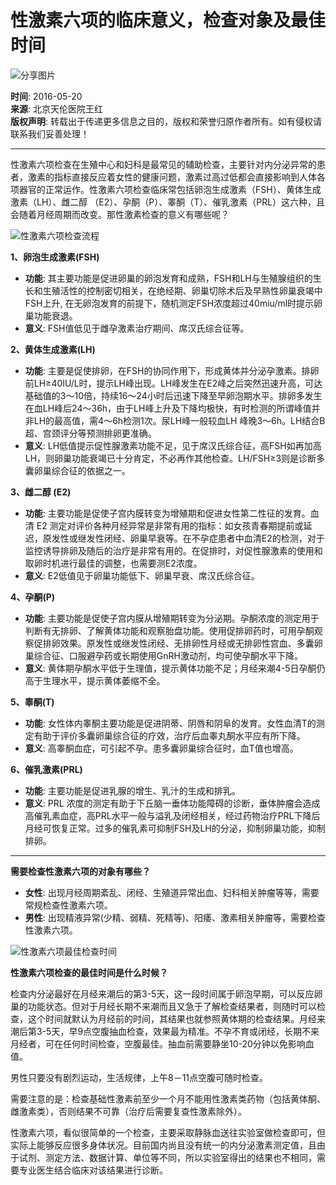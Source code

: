 # 性激素六项的临床意义，检查对象及最佳时间

![分享图片](https://yourdomain.com/static/img/shareimg.png)

**时间**: 2016-05-20  
**来源**: 北京天伦医院王红  
**版权声明**: 转载出于传递更多信息之目的，版权和荣誉归原作者所有。如有侵权请联系我们妥善处理！  

---

性激素六项检查在生殖中心和妇科是最常见的辅助检查，主要针对内分泌异常的患者，激素的指标直接反应着女性的健康问题，激素过高过低都会直接影响到人体各项器官的正常运作。性激素六项检查临床常包括卵泡生成激素（FSH）、黄体生成激素（LH）、雌二醇 （E2）、孕酮（P）、睾酮（T）、催乳激素（PRL）这六种，且会随着月经周期而改变。那性激素检查的意义有哪些呢？

![性激素六项检查流程](https://yourdomain.com/images/20160520140050_037bd.png)

**1、卵泡生成激素(FSH)**

- **功能**: 其主要功能是促进卵巢的卵泡发育和成熟，FSH和LH与生殖腺组织的生长和生殖活性的控制密切相关，在绝经期、卵巢切除术后及早熟性卵巢衰竭中FSH上升, 在无卵泡发育的前提下，随机测定FSH浓度超过40miu/ml时提示卵巢功能衰退。
- **意义**: FSH值低见于雌孕激素治疗期间、席汉氏综合征等。

**2、黄体生成激素(LH)**

- **功能**: 主要是促使排卵，在FSH的协同作用下，形成黄体并分泌孕激素。排卵前LH≥40IU/L时，提示LH峰出现。LH峰发生在E2峰之后突然迅速升高，可达基础值的3～10倍，持续16～24小时后迅速下降至早卵泡期水平。排卵多发生在血LH峰后24～36h，由于LH峰上升及下降均极快，有时检测的所谓峰值并非LH的最高值，需4～6h检测1次。尿LH峰一般较血LH 峰晚3～6h。LH结合B超、宫颈评分等预测排卵更准确。
- **意义**: LH低值提示促性腺激素功能不足，见于席汉氏综合征，高FSH如再加高LH，则卵巢功能衰竭已十分肯定，不必再作其他检查。LH/FSH≥3则是诊断多囊卵巢综合征的依据之一。

**3、雌二醇 (E2)**

- **功能**: 主要功能是促使子宫内膜转变为增殖期和促进女性第二性征的发育。血清 E2 测定对评价各种月经异常是非常有用的指标：如女孩青春期提前或延迟，原发性或继发性闭经、卵巢早衰等。在不孕症患者中血清E2的检测，对于监控诱导排卵及随后的治疗是非常有用的。在促排时，对促性腺激素的使用和取卵时机进行最佳的调整，也需要测E2浓度。
- **意义**: E2低值见于卵巢功能低下、卵巢早衰、席汉氏综合征。

**4、孕酮(P)**

- **功能**: 主要功能是促使子宫内膜从增殖期转变为分泌期。孕酮浓度的测定用于判断有无排卵、了解黄体功能和观察胎盘功能。使用促排卵药时，可用孕酮观察促排卵效果。原发性或继发性闭经、无排卵性月经或无排卵性宫血、多囊卵巢综合征、口服避孕药或长期使用GnRH激动剂，均可使孕酮水平下降。
- **意义**: 黄体期孕酮水平低于生理值，提示黄体功能不足；月经来潮4-5日孕酮仍高于生理水平，提示黄体萎缩不全。

**5、睾酮(T)**

- **功能**: 女性体内睾酮主要功能是促进阴蒂、阴唇和阴阜的发育。女性血清T的测定有助于评价多囊卵巢综合征的疗效，治疗后血睾丸酮水平应有所下降。
- **意义**: 高睾酮血症，可引起不孕。患多囊卵巢综合征时，血T值也增高。

**6、催乳激素(PRL)**

- **功能**: 主要功能是促进乳腺的增生、乳汁的生成和排乳。
- **意义**: PRL 浓度的测定有助于下丘脑一垂体功能障碍的诊断，垂体肿瘤会造成高催乳素血症，高PRL水平一般与溢乳及闭经相关，经过药物治疗PRL下降后月经可恢复正常。过多的催乳素可抑制FSH及LH的分泌，抑制卵巢功能，抑制排卵。

---

**需要检查性激素六项的对象有哪些？**

- **女性**: 出现月经周期紊乱、闭经、生殖道异常出血、妇科相关肿瘤等等，需要常规检查性激素六项。
- **男性**: 出现精液异常(少精、弱精、死精等)、阳痿、激素相关肿瘤等，需要检查性激素六项。

![性激素六项最佳检查时间](https://yourdomain.com/images/20160520140056_2016f.png)

**性激素六项检查的最佳时间是什么时候？**

检查内分泌最好在月经来潮后的第3-5天，这一段时间属于卵泡早期，可以反应卵巢的功能状态。但对于月经长期不来潮而且又急于了解检查结果者，则随时可以检查，这个时间就默认为月经前的时间，其结果也就参照黄体期的检查结果。月经来潮后第3-5天，早9点空腹抽血检查，效果最为精准。不孕不育或闭经，长期不来月经者，可在任何时间检查，空腹最佳。抽血前需要静坐10-20分钟以免影响血值。

男性只要没有剧烈运动，生活规律，上午8－11点空腹可随时检查。

需要注意的是：检查基础性激素前至少一个月不能用性激素类药物（包括黄体酮、雌激素类），否则结果不可靠（治疗后需要复查性激素除外）。

性激素六项，看似很简单的一个检查，主要采取静脉血送往实验室做检查即可，但实际上能够反应很多身体状况。目前国内尚且没有统一的内分泌激素测定值，且由于试剂、测定方法、数据计算、单位等不同，所以实验室得出的结果也不相同，需要专业医生结合临床对该结果进行诊断。